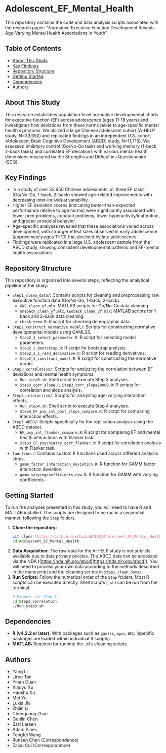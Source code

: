 # Adolescent_EF_Mental_Health

This repository contains the code and data analysis scripts associated with the research paper:
"Normative Executive Function Development Reveals Age-Varying Mental Health Associations in Youth" 

## Table of Contents

- [About This Study](#about-this-study)
- [Key Findings](#key-findings)
- [Repository Structure](#repository-structure)
- [Getting Started](#getting-started)
- [Dependencies](#dependencies)
- [Authors](#authors)

## About This Study

This research establishes population-level normative developmental charts for executive function (EF) across adolescence (ages 11-18 years) and investigates how deviations from these norms relate to age-specific mental health symptoms. We utilized a large Chinese adolescent cohort (A-HELP study, N=33,650) and replicated findings in an independent U.S. cohort (Adolescent Brain Cognitive Development (ABCD) study, N=11,715). We assessed inhibitory control (Go/No-Go task) and working memory (1-back, 2-back tasks) and correlated EF deviations with various mental health dimensions measured by the Strengths and Difficulties Questionnaire (SDQ).

## Key Findings

* In a study of over 33,650 Chinese adolescents, all three EF tasks (Go/No-Go, 1-back, 2-back) showed age-related improvements with decreasing inter-individual variability.
* Higher EF deviation scores (indicating better-than-expected performance relative to age norms) were significantly associated with fewer peer problems, conduct problems, lower hyperactivity/inattention, and greater prosocial behavior.
* Age-specific analyses revealed that these associations varied across development, with stronger effect sizes observed in early adolescence (approximately ages 11-13) that declined by late adolescence.
* Findings were replicated in a large U.S. adolescent sample from the ABCD study, showing consistent developmental patterns and EF-mental health associations.

## Repository Structure

This repository is organized into several steps, reflecting the analytical pipeline of the study:

* `Step1_clean_data/`: Contains scripts for cleaning and preprocessing raw executive function data (Go/No-Go, 1-back, 2-back).
  * `GNG_clean_yf.mlx`: MATLAB scripts for Go/No-Go data cleaning.
  * `oneback_clean_yf.mlx`, `twoback_clean_yf.mlx`: MATLAB scripts for 1-back and 2-back data cleaning.
  * `check_demo.R`: R script for checking demographic data.
* `Step2_construct_normative_model/`: Scripts for constructing normative developmental models using GAMLSS.
  * `Step2_1_select_parameter.R`: R script for selecting model parameters.
  * `Step2_2_bootstrap.R`: R script for bootstrap analysis.
  * `Step2_2_1_read_derivative.R`: R script for reading derivatives.
  * `Step2_3_construct_model.R`: R script for constructing the normative model.
* `Step3_correlation/`: Scripts for analyzing the correlation between EF deviations and mental health symptoms.
  * `Run_step3.sh`: Shell script to execute Step 3 analyses.
  * `Step3_corr_slope.R`, `Step3_corr_slope10000.R`: R scripts for correlation and slope analysis.
* `Step4_interaction/`: Scripts for analyzing age-varying interaction effects.
  * `Run_step4.sh`: Shell script to execute Step 4 analyses.
  * `Step4_EF_psy_int_post_slope_compare.R`: R script for comparing interaction effects.
* `Step5_ABCD/`: Scripts specifically for the replication analysis using the ABCD dataset.
  * `EF_psy_int_flanker_compare.R`: R script for comparing EF and mental health interactions with Flanker task.
  * `Step3_EF_psychiatry_corr_flanker.R`: R script for correlation analysis with Flanker task.
* `functions/`: Contains custom R functions used across different analysis steps.
  * `gamm_factor_interaction_deviation.R`: R function for GAMM factor interaction deviation.
  * `gamm_varyingcoefficients_new.R`: R function for GAMM with varying coefficients.

## Getting Started

To run the analyses presented in this study, you will need to have R and MATLAB installed. The scripts are designed to be run in a sequential manner, following the `Step` folders.

1.  **Clone the repository:**
    ```bash
    git clone [https://github.com/CuiLabCIBR/Adolescent_EF_Mental_Health.git](https://github.com/CuiLabCIBR/Adolescent_EF_Mental_Health.git)
    cd Adolescent_EF_Mental_Health
    ```
2.  **Data Acquisition:** The raw data for the A-HELP study is not publicly available due to data privacy policies. The ABCD data can be accessed via the NDA ([https://nda.nih.gov/abcd](https://nda.nih.gov/abcd)). You will need to process your own data according to the methods described in the manuscript and the cleaning scripts in `Step1_clean_data/`.
3.  **Run Scripts:** Follow the numerical order of the `Step` folders. Most R scripts can be executed directly. Shell scripts (`.sh`) can be run from the terminal.
    ```bash
    # Example for Step 3
    cd Step3_correlation
    ./Run_step3.sh
    ```

## Dependencies

* **R (v4.2.2 or later):** With packages such as `gamlss`, `mgcv`, etc. (specific packages are loaded within individual R scripts).
* **MATLAB:** Required for running the `.mlx` cleaning scripts.

## Authors

* Yang Li
* Lirou Tan
* Yinan Duan
* Xiaoyu Xu
* Haoshu Xu
* Mei Yu
* Luxia Jia
* Zhilin Li
* Chenguang Zhao
* Qunlin Chen
* Bart Larsen
* Adam Pines
* Tengfei Wang
* Runsen Chen (Correspondence)
* Zaixu Cui (Correspondence)
